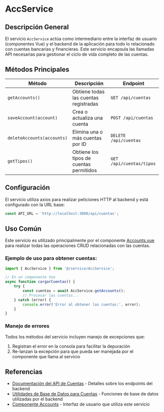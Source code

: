 # AccService

## Descripción General

El servicio `AccService` actúa como intermediario entre la interfaz de usuario (componentes Vue) y el backend de la aplicación para todo lo relacionado con cuentas bancarias y financieras. Este servicio encapsula las llamadas API necesarias para gestionar el ciclo de vida completo de las cuentas.

## Métodos Principales

| Método | Descripción | Endpoint |
|--------|-------------|----------|
| `getAccounts()` | Obtiene todas las cuentas registradas | `GET /api/cuentas` |
| `saveAccount(account)` | Crea o actualiza una cuenta | `POST /api/cuentas` |
| `deleteAccounts(accounts)` | Elimina una o más cuentas por ID | `DELETE /api/cuentas` |
| `getTipos()` | Obtiene los tipos de cuentas permitidos | `GET /api/cuentas/tipos` |

## Configuración

El servicio utiliza axios para realizar peticiones HTTP al backend y está configurado con la URL base:

```javascript
const API_URL = 'http://localhost:3000/api/cuentas';
```

## Uso Común

Este servicio es utilizado principalmente por el componente [Accounts.vue](../components/Accounts.md) para realizar todas las operaciones CRUD relacionadas con las cuentas.

### Ejemplo de uso para obtener cuentas:

```javascript
import { AccService } from '@/service/AccService';

// En un componente Vue
async function cargarCuentas() {
    try {
        const cuentas = await AccService.getAccounts();
        // Procesar las cuentas...
    } catch (error) {
        console.error('Error al obtener las cuentas:', error);
    }
}
```

### Manejo de errores

Todos los métodos del servicio incluyen manejo de excepciones que:
1. Registran el error en la consola para facilitar la depuración
2. Re-lanzan la excepción para que pueda ser manejada por el componente que llama al servicio

## Referencias

- [Documentación del API de Cuentas](../routes/cuentas.md) - Detalles sobre los endpoints del backend
- [Utilidades de Base de Datos para Cuentas](../db/db_utilsAcc.md) - Funciones de base de datos utilizadas por el backend
- [Componente Accounts](../components/Accounts.md) - Interfaz de usuario que utiliza este servicio

